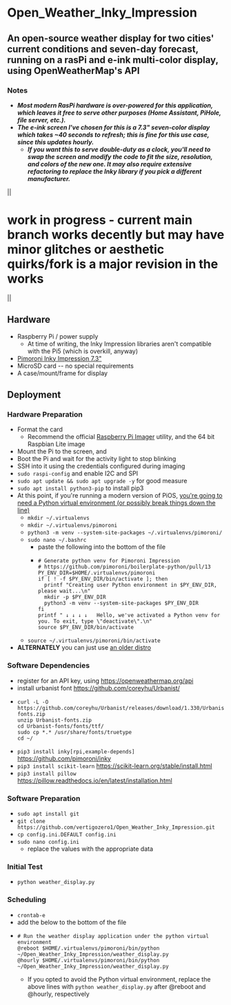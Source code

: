 # Open_Weather_Inky_Impression
## An open-source weather display for two cities' current conditions and seven-day forecast, running on a rasPi and e-ink multi-color display, using OpenWeatherMap's API

### Notes
- ***Most modern RasPi hardware is over-powered for this application, which leaves it free to serve other purposes (Home Assistant, PiHole, file server, etc.).***
- ***The e-ink screen I've chosen for this is a 7.3" seven-color display which takes ~40 seconds to refresh; this is fine for this use case, since this updates hourly.***
  - ***If you want this to serve double-duty as a clock, you'll need to swap the screen and modify the code to fit the size, resolution, and colors of the new one. It may also require extensive refactoring to replace the Inky library if you pick a different manufacturer.***

||
# work in progress - current main branch works decently but may have minor glitches or aesthetic quirks/fork is a major revision in the works
||

## Hardware
- Raspberry Pi / power supply
  - At time of writing, the Inky Impression libraries aren't compatible with the Pi5 (which is overkill, anyway)
- [Pimoroni Inky Impression 7.3"](https://shop.pimoroni.com/products/inky-impression-7-3?variant=40512683376723)
- MicroSD card -- no special requirements
- A case/mount/frame for display

## Deployment
### Hardware Preparation
- Format the card
  - Recommend the official [Raspberry Pi Imager](https://www.raspberrypi.com/software/) utility, and the 64 bit Raspbian Lite image
- Mount the Pi to the screen, and 
- Boot the Pi and wait for the activity light to stop blinking
- SSH into it using the credentials configured during imaging
- `sudo raspi-config` and enable I2C and SPI
- `sudo apt update && sudo apt upgrade -y` for good measure
- `sudo apt install python3-pip` to install pip3
- At this point, if you're running a modern version of PiOS, [you're going to need a Python virtual environment (or possibly break things down the line)](https://github.com/pimoroni/boilerplate-python/pull/13)
  - `mkdir ~/.virtualenvs`
  - `mkdir ~/.virtualenvs/pimoroni`
  - `python3 -m venv --system-site-packages ~/.virtualenvs/pimoroni/`
  - `sudo nano ~/.bashrc`
    - paste the following into the bottom of the file
    - ```
      # Generate python venv for Pimoroni Impression
      # https://github.com/pimoroni/boilerplate-python/pull/13
      PY_ENV_DIR=$HOME/.virtualenvs/pimoroni
      if [ ! -f $PY_ENV_DIR/bin/activate ]; then
        printf "Creating user Python environment in $PY_ENV_DIR, please wait...\n"
        mkdir -p $PY_ENV_DIR
        python3 -m venv --system-site-packages $PY_ENV_DIR
      fi
      printf " ↓ ↓ ↓ ↓   Hello, we've activated a Python venv for you. To exit, type \"deactivate\".\n"
      source $PY_ENV_DIR/bin/activate
      ```
  - `source ~/.virtualenvs/pimoroni/bin/activate`
- **ALTERNATELY** you can just use [an older distro](http://downloads.raspberrypi.org/raspios_oldstable_arm64/images/raspios_oldstable_arm64-2023-10-10/2023-05-03-raspios-bullseye-arm64.img.xz)
### Software Dependencies
- register for an API key, using https://openweathermap.org/api
- install urbanist font https://github.com/coreyhu/Urbanist/
-   ```
    curl -L -O https://github.com/coreyhu/Urbanist/releases/download/1.330/Urbanist-fonts.zip
    unzip Urbanist-fonts.zip
    cd Urbanist-fonts/fonts/ttf/
    sudo cp *.* /usr/share/fonts/truetype
    cd ~/
    ```
- `pip3 install inky[rpi,example-depends]` https://github.com/pimoroni/inky
- `pip3 install scikit-learn` https://scikit-learn.org/stable/install.html
- `pip3 install pillow` https://pillow.readthedocs.io/en/latest/installation.html
### Software Preparation
- `sudo apt install git`
- `git clone https://github.com/vertigozero1/Open_Weather_Inky_Impression.git`
- `cp config.ini.DEFAULT config.ini`
- `sudo nano config.ini`
  - replace the values with the appropriate data
### Initial Test
- `python weather_display.py`
### Scheduling
- `crontab-e`
- add the below to the bottom of the file
- ```
  # Run the weather display application under the python virtual environment
  @reboot $HOME/.virtualenvs/pimoroni/bin/python ~/Open_Weather_Inky_Impression/weather_display.py
  @hourly $HOME/.virtualenvs/pimoroni/bin/python ~/Open_Weather_Inky_Impression/weather_display.py
  ```
  - If you opted to avoid the Python virtual environment, replace the above lines with `python weather_display.py` after @reboot and @hourly, respectively
